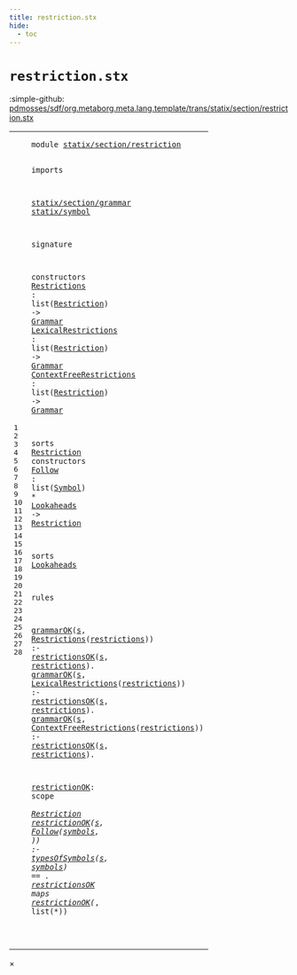 ```yaml
---
title: restriction.stx
hide:
  - toc
---
```


# `restriction.stx`

:simple-github: [pdmosses/sdf/org.metaborg.meta.lang.template/trans/statix/section/restriction.stx]

[pdmosses/sdf/org.metaborg.meta.lang.template/trans/statix/section/restriction.stx]: https://github.com/pdmosses/sdf/blob/master/org.metaborg.meta.lang.template/trans/statix/section/restriction.stx "The source file on GitHub"

<div class="stx"><table class="highlighttable"><tbody><tr><td class="linenos"><div class="linenodiv"><pre><span></span>1
2
3
4
5
6
7
8
9
10
11
12
13
14
15
16
17
18
19
20
21
22
23
24
25
26
27
28
</pre></div></td>
<td class="code"><pre><code><span class="keyword">module</span> <a href="../../main.stx/#statix/section/restriction_14_2" id="statix/section/restriction_0_7" title="Referenced at ../../main.stx line 15"><span class="token sort_Id">statix/section/restriction</span></a>

<span class="keyword">imports</span>

  <a href="../grammar.stx/#statix/section/grammar_0_7" id="statix/section/grammar_4_2" title="Defined at ../grammar.stx line 1"><span class="token sort_Id">statix/section/grammar</span></a>
  <a href="../../symbol.stx/#statix/symbol_0_7" id="statix/symbol_5_2" title="Defined at ../../symbol.stx line 1"><span class="token sort_Id">statix/symbol</span></a>

<span class="keyword">signature</span>

  <span class="keyword">constructors</span>
    <span class="cons_OpDecl"><a href="#Restrictions_21_15" id="Restrictions_10_4" title="Referenced at line 22"><span class="token sort_Id">Restrictions</span></a>            <span class="operator">:</span> <span class="keyword">list</span><span class="operator">(</span><span class="cons_SimpleSort"><a href="#Restriction_14_8" id="Restriction_10_35" title="Defined at line 15"><span class="token sort_Id">Restriction</span></a></span><span class="operator">)</span> <span class="operator">-&gt;</span> <span class="cons_SimpleSort"><a href="../grammar.stx/#Grammar_8_8" id="Grammar_10_51" title="Defined at ../grammar.stx line 9"><span class="token sort_Id">Grammar</span></a></span></span>
    <span class="cons_OpDecl"><a href="#LexicalRestrictions_22_15" id="LexicalRestrictions_11_4" title="Referenced at line 23"><span class="token sort_Id">LexicalRestrictions</span></a>     <span class="operator">:</span> <span class="keyword">list</span><span class="operator">(</span><span class="cons_SimpleSort"><a href="#Restriction_14_8" id="Restriction_11_35" title="Defined at line 15"><span class="token sort_Id">Restriction</span></a></span><span class="operator">)</span> <span class="operator">-&gt;</span> <span class="cons_SimpleSort"><a href="../grammar.stx/#Grammar_8_8" id="Grammar_11_51" title="Defined at ../grammar.stx line 9"><span class="token sort_Id">Grammar</span></a></span></span>
    <span class="cons_OpDecl"><a href="#ContextFreeRestrictions_23_15" id="ContextFreeRestrictions_12_4" title="Referenced at line 24"><span class="token sort_Id">ContextFreeRestrictions</span></a> <span class="operator">:</span> <span class="keyword">list</span><span class="operator">(</span><span class="cons_SimpleSort"><a href="#Restriction_14_8" id="Restriction_12_35" title="Defined at line 15"><span class="token sort_Id">Restriction</span></a></span><span class="operator">)</span> <span class="operator">-&gt;</span> <span class="cons_SimpleSort"><a href="../grammar.stx/#Grammar_8_8" id="Grammar_12_51" title="Defined at ../grammar.stx line 9"><span class="token sort_Id">Grammar</span></a></span></span>

  <span class="keyword">sorts</span> <span class="cons_SortDecl"><a href="#Restriction_10_35" id="Restriction_14_8" title="Referenced at line 11, 12, 13, 16, 26"><span class="token sort_Id">Restriction</span></a></span> <span class="keyword">constructors</span>
    <span class="cons_OpDecl"><a href="#Follow_26_19" id="Follow_15_4" title="Referenced at line 27"><span class="token sort_Id">Follow</span></a> <span class="operator">:</span> <span class="keyword">list</span><span class="operator">(</span><span class="cons_SimpleSort"><a href="../../symbol.stx/#Symbol_10_8" id="Symbol_15_18" title="Defined at ../../symbol.stx line 11"><span class="token sort_Id">Symbol</span></a></span><span class="operator">)</span> <span class="operator">*</span> <span class="cons_SimpleSort"><a href="#Lookaheads_17_8" id="Lookaheads_15_28" title="Defined at line 18"><span class="token sort_Id">Lookaheads</span></a></span> <span class="operator">-&gt;</span> <span class="cons_SimpleSort"><a href="#Restriction_14_8" id="Restriction_15_42" title="Defined at line 15"><span class="token sort_Id">Restriction</span></a></span></span>

  <span class="keyword">sorts</span> <span class="cons_SortDecl"><a href="#Lookaheads_15_28" id="Lookaheads_17_8" title="Referenced at line 16"><span class="token sort_Id">Lookaheads</span></a></span>

<span class="keyword">rules</span>

  <a href="../grammar.stx/#grammarOK_15_2" id="grammarOK_21_2" title="Defined at ../grammar.stx line 16"><span class="token sort_Id">grammarOK</span></a><span class="operator">(</span><span class="cons_Var"><a href="#s_21_72" id="s_21_12" title="Referenced at line 22"><span class="token sort_Id">s</span></a></span><span class="operator">,</span> <span class="cons_Op"><a href="#Restrictions_10_4" id="Restrictions_21_15" title="Defined at line 11"><span class="token sort_Id">Restrictions</span></a><span class="operator">(</span><span class="cons_Var"><a href="#restrictions_21_75" id="restrictions_21_28" title="Referenced at line 22"><span class="token sort_Id">restrictions</span></a></span>)</span><span class="operator">)</span>            <span class="operator">:-</span> <a href="#restrictionsOK_27_2" id="restrictionsOK_21_57" title="Defined at line 28"><span class="token sort_Id">restrictionsOK</span></a><span class="operator">(</span><span class="cons_Var"><a href="#s_21_12" id="s_21_72" title="Defined at line 22"><span class="token sort_Id">s</span></a></span><span class="operator">,</span> <span class="cons_Var"><a href="#restrictions_21_28" id="restrictions_21_75" title="Defined at line 22"><span class="token sort_Id">restrictions</span></a></span><span class="operator">).</span>
  <a href="../grammar.stx/#grammarOK_15_2" id="grammarOK_22_2" title="Defined at ../grammar.stx line 16"><span class="token sort_Id">grammarOK</span></a><span class="operator">(</span><span class="cons_Var"><a href="#s_22_72" id="s_22_12" title="Referenced at line 23"><span class="token sort_Id">s</span></a></span><span class="operator">,</span> <span class="cons_Op"><a href="#LexicalRestrictions_11_4" id="LexicalRestrictions_22_15" title="Defined at line 12"><span class="token sort_Id">LexicalRestrictions</span></a><span class="operator">(</span><span class="cons_Var"><a href="#restrictions_22_75" id="restrictions_22_35" title="Referenced at line 23"><span class="token sort_Id">restrictions</span></a></span>)</span><span class="operator">)</span>     <span class="operator">:-</span> <a href="#restrictionsOK_27_2" id="restrictionsOK_22_57" title="Defined at line 28"><span class="token sort_Id">restrictionsOK</span></a><span class="operator">(</span><span class="cons_Var"><a href="#s_22_12" id="s_22_72" title="Defined at line 23"><span class="token sort_Id">s</span></a></span><span class="operator">,</span> <span class="cons_Var"><a href="#restrictions_22_35" id="restrictions_22_75" title="Defined at line 23"><span class="token sort_Id">restrictions</span></a></span><span class="operator">).</span>
  <a href="../grammar.stx/#grammarOK_15_2" id="grammarOK_23_2" title="Defined at ../grammar.stx line 16"><span class="token sort_Id">grammarOK</span></a><span class="operator">(</span><span class="cons_Var"><a href="#s_23_72" id="s_23_12" title="Referenced at line 24"><span class="token sort_Id">s</span></a></span><span class="operator">,</span> <span class="cons_Op"><a href="#ContextFreeRestrictions_12_4" id="ContextFreeRestrictions_23_15" title="Defined at line 13"><span class="token sort_Id">ContextFreeRestrictions</span></a><span class="operator">(</span><span class="cons_Var"><a href="#restrictions_23_75" id="restrictions_23_39" title="Referenced at line 24"><span class="token sort_Id">restrictions</span></a></span>)</span><span class="operator">)</span> <span class="operator">:-</span> <a href="#restrictionsOK_27_2" id="restrictionsOK_23_57" title="Defined at line 28"><span class="token sort_Id">restrictionsOK</span></a><span class="operator">(</span><span class="cons_Var"><a href="#s_23_12" id="s_23_72" title="Defined at line 24"><span class="token sort_Id">s</span></a></span><span class="operator">,</span> <span class="cons_Var"><a href="#restrictions_23_39" id="restrictions_23_75" title="Defined at line 24"><span class="token sort_Id">restrictions</span></a></span><span class="operator">).</span>

  <a href="#restrictionOK_26_2" id="restrictionOK_25_2" title="Referenced at line 27, 28"><span class="token sort_Id">restrictionOK</span></a><span class="operator">:</span> <span class="cons_ScopeSort">scope</span> <span class="operator">*</span> <span class="cons_SimpleSort"><a href="#Restriction_14_8" id="Restriction_25_25" title="Defined at line 15"><span class="token sort_Id">Restriction</span></a></span>
  <a href="#restrictionOK_25_2" id="restrictionOK_26_2" title="Defined at line 26"><span class="token sort_Id">restrictionOK</span></a><span class="operator">(</span><span class="cons_Var"><a href="#s_26_57" id="s_26_16" title="Referenced at line 27"><span class="token sort_Id">s</span></a></span><span class="operator">,</span> <span class="cons_Op"><a href="#Follow_15_4" id="Follow_26_19" title="Defined at line 16"><span class="token sort_Id">Follow</span></a><span class="operator">(</span><span class="cons_Var"><a href="#symbols_26_60" id="symbols_26_26" title="Referenced at line 27"><span class="token sort_Id">symbols</span></a></span>, _)</span><span class="operator">)</span> <span class="operator">:-</span> <a href="../../symbol.stx/#typesOfSymbols_76_2" id="typesOfSymbols_26_42" title="Defined at ../../symbol.stx line 77"><span class="token sort_Id">typesOfSymbols</span></a><span class="operator">(</span><span class="cons_Var"><a href="#s_26_16" id="s_26_57" title="Defined at line 27"><span class="token sort_Id">s</span></a></span><span class="operator">,</span> <span class="cons_Var"><a href="#symbols_26_26" id="symbols_26_60" title="Defined at line 27"><span class="token sort_Id">symbols</span></a></span><span class="operator">)</span> <span class="operator">==</span> <span class="operator">_.</span>
  <a href="#restrictionsOK_21_57" id="restrictionsOK_27_2" title="Referenced at line 22, 23, 24"><span class="token sort_Id">restrictionsOK</span></a> <span class="keyword">maps</span> <a href="#restrictionOK_25_2" id="restrictionOK_27_22" title="Defined at line 26"><span class="token sort_Id">restrictionOK</span></a><span class="operator">(*,</span> <span class="keyword">list</span><span class="operator">(*))</span>

</code></pre></td></tr></tbody></table></div>

<div id="modal">
  <div id="modal-content">
    <span id="modal-close">&times;</span>
    <h2 id="modal-h2"></h2>
    <p  id="modal-p"></p>
    <ul id="modal-ul"></ul>
  </div>
</div>
